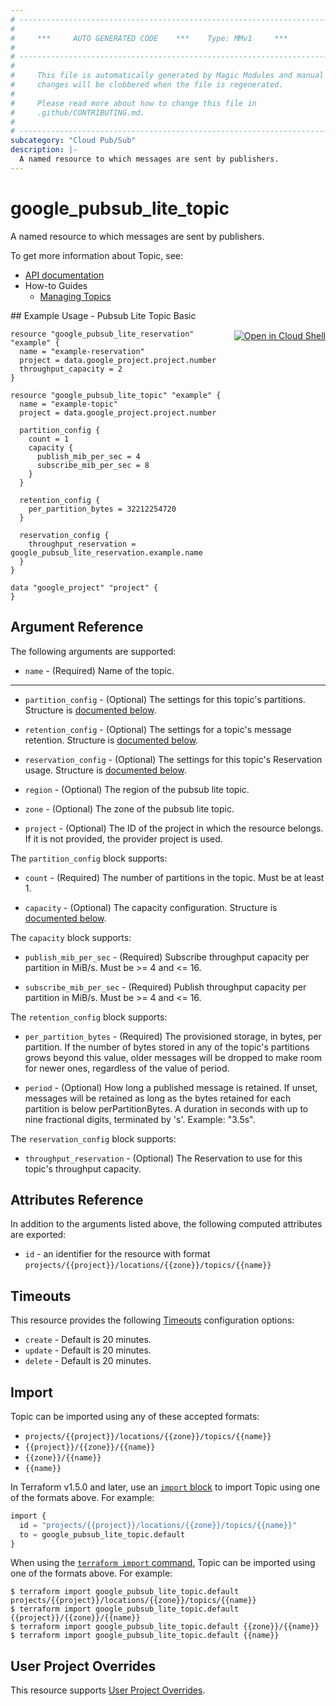 ```yaml
---
# ----------------------------------------------------------------------------
#
#     ***     AUTO GENERATED CODE    ***    Type: MMv1     ***
#
# ----------------------------------------------------------------------------
#
#     This file is automatically generated by Magic Modules and manual
#     changes will be clobbered when the file is regenerated.
#
#     Please read more about how to change this file in
#     .github/CONTRIBUTING.md.
#
# ----------------------------------------------------------------------------
subcategory: "Cloud Pub/Sub"
description: |-
  A named resource to which messages are sent by publishers.
---
```


# google\_pubsub\_lite\_topic

A named resource to which messages are sent by publishers.


To get more information about Topic, see:

* [API documentation](https://cloud.google.com/pubsub/lite/docs/reference/rest/v1/admin.projects.locations.topics)
* How-to Guides
    * [Managing Topics](https://cloud.google.com/pubsub/lite/docs/topics)

<div class = "oics-button" style="float: right; margin: 0 0 -15px">
  <a href="https://console.cloud.google.com/cloudshell/open?cloudshell_git_repo=https%3A%2F%2Fgithub.com%2Fterraform-google-modules%2Fdocs-examples.git&cloudshell_image=gcr.io%2Fcloudshell-images%2Fcloudshell%3Alatest&cloudshell_print=.%2Fmotd&cloudshell_tutorial=.%2Ftutorial.md&cloudshell_working_dir=pubsub_lite_topic_basic&open_in_editor=main.tf" target="_blank">
    <img alt="Open in Cloud Shell" src="//gstatic.com/cloudssh/images/open-btn.svg" style="max-height: 44px; margin: 32px auto; max-width: 100%;">
  </a>
</div>
## Example Usage - Pubsub Lite Topic Basic


```hcl
resource "google_pubsub_lite_reservation" "example" {
  name = "example-reservation"
  project = data.google_project.project.number
  throughput_capacity = 2
}

resource "google_pubsub_lite_topic" "example" {
  name = "example-topic"
  project = data.google_project.project.number

  partition_config {
    count = 1
    capacity {
      publish_mib_per_sec = 4
      subscribe_mib_per_sec = 8
    }
  }

  retention_config {
    per_partition_bytes = 32212254720
  }

  reservation_config {
    throughput_reservation = google_pubsub_lite_reservation.example.name
  }
}

data "google_project" "project" {
}
```

## Argument Reference

The following arguments are supported:


* `name` -
  (Required)
  Name of the topic.


- - -


* `partition_config` -
  (Optional)
  The settings for this topic's partitions.
  Structure is [documented below](#nested_partition_config).

* `retention_config` -
  (Optional)
  The settings for a topic's message retention.
  Structure is [documented below](#nested_retention_config).

* `reservation_config` -
  (Optional)
  The settings for this topic's Reservation usage.
  Structure is [documented below](#nested_reservation_config).

* `region` -
  (Optional)
  The region of the pubsub lite topic.

* `zone` -
  (Optional)
  The zone of the pubsub lite topic.

* `project` - (Optional) The ID of the project in which the resource belongs.
    If it is not provided, the provider project is used.


<a name="nested_partition_config"></a>The `partition_config` block supports:

* `count` -
  (Required)
  The number of partitions in the topic. Must be at least 1.

* `capacity` -
  (Optional)
  The capacity configuration.
  Structure is [documented below](#nested_capacity).


<a name="nested_capacity"></a>The `capacity` block supports:

* `publish_mib_per_sec` -
  (Required)
  Subscribe throughput capacity per partition in MiB/s. Must be >= 4 and <= 16.

* `subscribe_mib_per_sec` -
  (Required)
  Publish throughput capacity per partition in MiB/s. Must be >= 4 and <= 16.

<a name="nested_retention_config"></a>The `retention_config` block supports:

* `per_partition_bytes` -
  (Required)
  The provisioned storage, in bytes, per partition. If the number of bytes stored
  in any of the topic's partitions grows beyond this value, older messages will be
  dropped to make room for newer ones, regardless of the value of period.

* `period` -
  (Optional)
  How long a published message is retained. If unset, messages will be retained as
  long as the bytes retained for each partition is below perPartitionBytes. A
  duration in seconds with up to nine fractional digits, terminated by 's'.
  Example: "3.5s".

<a name="nested_reservation_config"></a>The `reservation_config` block supports:

* `throughput_reservation` -
  (Optional)
  The Reservation to use for this topic's throughput capacity.

## Attributes Reference

In addition to the arguments listed above, the following computed attributes are exported:

* `id` - an identifier for the resource with format `projects/{{project}}/locations/{{zone}}/topics/{{name}}`


## Timeouts

This resource provides the following
[Timeouts](https://developer.hashicorp.com/terraform/plugin/sdkv2/resources/retries-and-customizable-timeouts) configuration options:

- `create` - Default is 20 minutes.
- `update` - Default is 20 minutes.
- `delete` - Default is 20 minutes.

## Import


Topic can be imported using any of these accepted formats:

* `projects/{{project}}/locations/{{zone}}/topics/{{name}}`
* `{{project}}/{{zone}}/{{name}}`
* `{{zone}}/{{name}}`
* `{{name}}`


In Terraform v1.5.0 and later, use an [`import` block](https://developer.hashicorp.com/terraform/language/import) to import Topic using one of the formats above. For example:

```tf
import {
  id = "projects/{{project}}/locations/{{zone}}/topics/{{name}}"
  to = google_pubsub_lite_topic.default
}
```

When using the [`terraform import` command](https://developer.hashicorp.com/terraform/cli/commands/import), Topic can be imported using one of the formats above. For example:

```
$ terraform import google_pubsub_lite_topic.default projects/{{project}}/locations/{{zone}}/topics/{{name}}
$ terraform import google_pubsub_lite_topic.default {{project}}/{{zone}}/{{name}}
$ terraform import google_pubsub_lite_topic.default {{zone}}/{{name}}
$ terraform import google_pubsub_lite_topic.default {{name}}
```

## User Project Overrides

This resource supports [User Project Overrides](https://registry.terraform.io/providers/hashicorp/google/latest/docs/guides/provider_reference#user_project_override).
